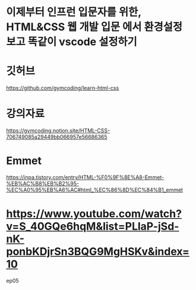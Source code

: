 # 이제부터 인프런 입문자를 위한, HTML&CSS 웹 개발 입문 에서 환경설정 보고 똑같이 vscode 설정하기

# 깃허브

https://github.com/gymcoding/learn-html-css

# 강의자료

https://gymcoding.notion.site/HTML-CSS-706749085a29449bb066957e56686365

# Emmet

https://inpa.tistory.com/entry/HTML-%F0%9F%8E%A8-Emmet-%EB%AC%B8%EB%B2%95-%EC%A0%95%EB%A6%AC#html_%EC%86%8D%EC%84%B1_emmet

# https://www.youtube.com/watch?v=S_40GQe6hqM&list=PLlaP-jSd-nK-ponbKDjrSn3BQG9MgHSKv&index=10

ep05
